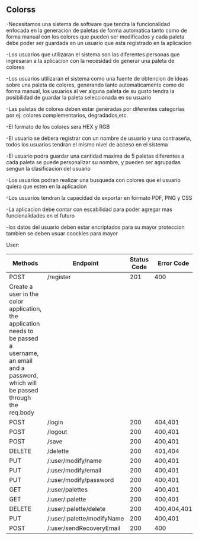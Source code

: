 ## Colorss
-Necesitamos una sistema de software que tendra la funcionalidad enfocada en la generacion de paletas de forma automatica tanto como de forma manual con los colores que pueden ser modificados y cada paleta debe poder ser guardada en un usuario que esta registrado en la aplicacion   

-Los usuarios que utilizaran el sistema son las diferentes personas que ingresaran a la aplicacion con la necesidad de generar una paleta de colores  

-Los usuarios utilizaran el sistema como una fuente de obtencion de ideas sobre una paleta de colores, generando tanto automaticamente como de forma manual, los usuarios al ver alguna paleta de su gusto tendra la posibilidad de guardar la paleta seleccionada en su usuario  

-Las paletas de colores deben estar generadas por diferentes categorias por ej: colores complementarios, degradados,etc.  

-El formato de los colores sera HEX y RGB   

-El usuario se debera registrar con un nombre de usuario y una contraseña, todos los usuarios tendran el mismo nivel de acceso en el sistema  
  
-El usuario podra guardar una cantidad maxima de 5 paletas diferentes a cada paleta se puede personalizar su nombre, y pueden ser agrupadas sengun la clasificacion del usuario  

-Los usuarios podran realizar una busqueda con colores que el usuario quiera que esten en la aplicacion  

-Los usuarios tendran la capacidad de exportar en formato PDF, PNG y CSS  

-La aplicacion debe contar con escabilidad para poder agregar mas funcionalidades en el futuro  

-los datos del usuario deben estar encriptados para su mayor proteccion tambien se deben usuar coockies para mayor 


User:

| Methods | Endpoint | Status Code | Error Code | Description |
|---------|----------|-------------|------------|-------------|
|POST|/register|201|400|
Create a user in the color application, the application needs to be passed a username, an email and a password, which will be passed through the req.body|
|POST|/login|200|404,401|
|POST|/logout|200|400,401|
|POST|/save|200|400,401|
|DELETE|/delette|200|401,404|
|PUT|/:user/modify/name|200|400,401|
|PUT|/:user/modify/email|200|400,401|
|PUT|/:user/modify/password|200|400,401|
|GET|/:user/palettes|200|400,401|
|GET|/:user/:palette|200|400,401|
|DELETE|/:user/:palette/delete|200|400,404,401|
|PUT|/:user/:palette/modifyName|200|400,401|
|POST|/:user/sendRecoveryEmail|200|400|